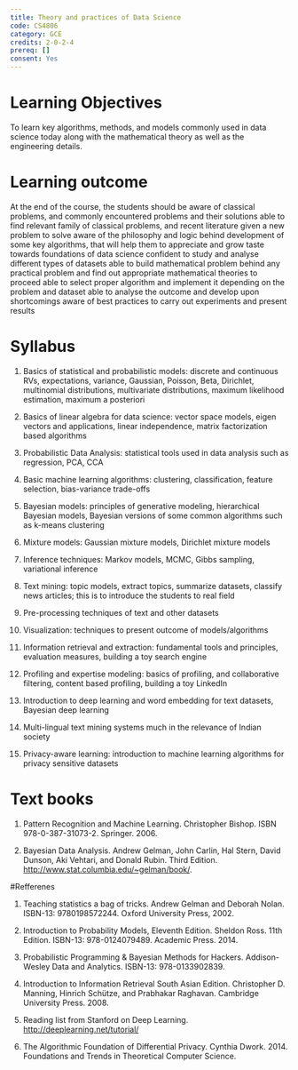 ```yaml
---
title: Theory and practices of Data Science
code: CS4806
category: GCE
credits: 2-0-2-4
prereq: []
consent: Yes
---
```

# Learning Objectives
To learn key algorithms, methods, and models commonly used in data science today along with the mathematical theory as well as the engineering details. 

# Learning outcome
At the end of the course, the students should be
aware of classical problems, and commonly encountered problems and their solutions
able to find relevant family of classical problems, and recent literature given a new problem to solve
aware of the philosophy and logic behind development of some key algorithms, that will help them to appreciate and grow taste towards foundations of data science
confident to study and analyse different types of datasets 
able to build mathematical problem behind any practical problem and find out appropriate mathematical theories to proceed
able to select proper algorithm and implement it depending on the problem and dataset
able to analyse the outcome and develop upon shortcomings
aware of best practices to carry out experiments and present results 

 
# Syllabus
1. Basics of statistical and probabilistic models: discrete and continuous RVs, expectations, variance, Gaussian, Poisson, Beta, Dirichlet, multinomial distributions, multivariate distributions, maximum likelihood estimation, maximum a posteriori 

2. Basics of linear algebra for data science: vector space models, eigen vectors and applications, linear independence, matrix factorization based algorithms  

3. Probabilistic Data Analysis: statistical tools used in data analysis such as regression, PCA, CCA

4. Basic machine learning algorithms: clustering, classification, feature selection, bias-variance trade-offs

5. Bayesian models: principles of generative modeling, hierarchical Bayesian models, Bayesian versions of some common algorithms such as k-means clustering

6. Mixture models: Gaussian mixture models, Dirichlet mixture models

7. Inference techniques: Markov models, MCMC, Gibbs sampling, variational inference

8. Text mining: topic models, extract topics, summarize datasets, classify news articles; this is to introduce the students to real field

9. Pre-processing techniques of text and other datasets

10. Visualization: techniques to present outcome of models/algorithms 

11. Information retrieval and extraction: fundamental tools and principles, evaluation measures, building a toy search engine

12. Profiling and expertise modeling: basics of profiling, and collaborative filtering, content based profiling, building a toy LinkedIn

13. Introduction to deep learning and word embedding for text datasets, Bayesian deep learning

14. Multi-lingual text mining systems much in the relevance of Indian society

15. Privacy-aware learning: introduction to machine learning algorithms for privacy sensitive datasets
 
# Text books
1. Pattern Recognition and Machine Learning. Christopher Bishop. ISBN 978-0-387-31073-2. Springer. 2006. 

2. Bayesian Data Analysis. Andrew Gelman, John Carlin, Hal Stern, David Dunson, Aki Vehtari, and Donald Rubin. Third Edition. http://www.stat.columbia.edu/~gelman/book/.

#Refferenes
1. Teaching statistics a bag of tricks. Andrew Gelman and Deborah Nolan. ISBN-13: 9780198572244. Oxford University Press, 2002. 

2. Introduction to Probability Models, Eleventh Edition. Sheldon Ross. 11th Edition. ISBN-13: 978-0124079489. Academic Press. 2014.

3. Probabilistic Programming & Bayesian Methods for Hackers. Addison-Wesley Data and Analytics. ISBN-13: 978-0133902839. 

4. Introduction to Information Retrieval South Asian Edition. Christopher D. Manning, Hinrich Schütze, and Prabhakar Raghavan. Cambridge University Press. 2008.

5. Reading list from Stanford on Deep Learning. http://deeplearning.net/tutorial/

6. The Algorithmic Foundation of Differential Privacy. Cynthia Dwork. 2014. Foundations and Trends in Theoretical Computer Science. 
